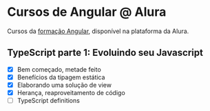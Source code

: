 # Cursos de Angular @ Alura

Cursos da [formação Angular](https://cursos.alura.com.br/formacao-angular), disponível na plataforma da Alura.

## TypeScript parte 1: Evoluindo seu Javascript
- [X] Bem começado, metade feito
- [X] Benefícios da tipagem estática
- [X] Elaborando uma solução de view
- [X] Herança, reaproveitamento de código
- [ ] TypeScript definitions
